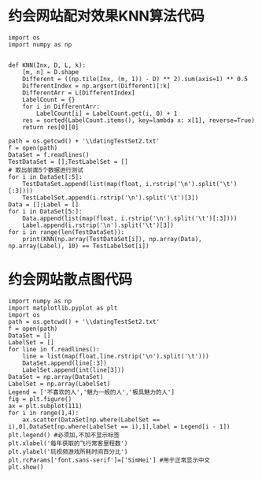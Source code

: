 # 约会网站配对效果KNN算法代码

    import os
    import numpy as np


    def KNN(Inx, D, L, k):
        [m, n] = D.shape
        Different = ((np.tile(Inx, (m, 1)) - D) ** 2).sum(axis=1) ** 0.5
        DifferentIndex = np.argsort(Different)[:k]
        DifferentArr = L[DifferentIndex]
        LabelCount = {}
        for i in DifferentArr:
            LabelCount[i] = LabelCount.get(i, 0) + 1
        res = sorted(LabelCount.items(), key=lambda x: x[1], reverse=True)
        return res[0][0]

    path = os.getcwd() + '\\datingTestSet2.txt'
    f = open(path)
    DataSet = f.readlines()
    TestDataSet = [];TestLabelSet = []
    # 取出前面5个数据进行测试
    for i in DataSet[:5]:
        TestDataSet.append(list(map(float, i.rstrip('\n').split('\t')[:3])))
        TestLabelSet.append(i.rstrip('\n').split('\t')[3])
    Data = [];Label = []
    for i in DataSet[5:]:
        Data.append(list(map(float, i.rstrip('\n').split('\t')[:3])))
        Label.append(i.rstrip('\n').split('\t')[3])
    for i in range(len(TestDataSet)):
        print(KNN(np.array(TestDataSet[i]), np.array(Data), np.array(Label), 10) == TestLabelSet[i])

# 约会网站散点图代码

    import numpy as np
    import matplotlib.pyplot as plt
    import os
    path = os.getcwd() + '\\datingTestSet2.txt'
    f = open(path)
    DataSet = []
    LabelSet = []
    for line in f.readlines():
        line = list(map(float,line.rstrip('\n').split('\t')))
        DataSet.append(line[:3])
        LabelSet.append(int(line[3]))
    DataSet = np.array(DataSet)
    LabelSet = np.array(LabelSet)
    Legend = ['不喜欢的人','魅力一般的人','极具魅力的人']
    fig = plt.figure()
    ax = plt.subplot(111)
    for i in range(1,4):
        ax.scatter(DataSet[np.where(LabelSet == i),0],DataSet[np.where(LabelSet == i),1],label = Legend[i - 1])
    plt.legend() #必须加,不加不显示标签
    plt.xlabel('每年获取的飞行常客里程数')
    plt.ylabel('玩视频游戏所耗时间百分比')
    plt.rcParams['font.sans-serif']=['SimHei'] #用于正常显示中文
    plt.show()
